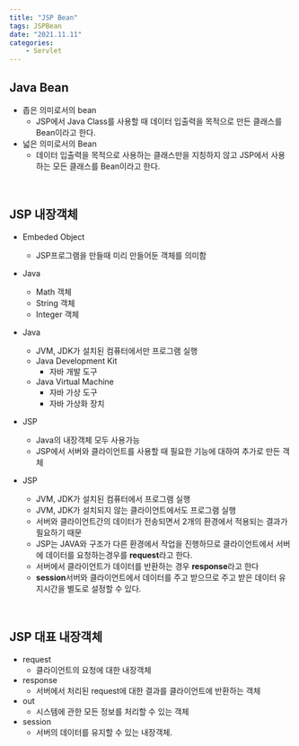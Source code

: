 ```yaml
---
title: "JSP Bean"
tags: JSPBean
date: "2021.11.11"
categories: 
    - Servlet
---
```


## Java Bean
- 좁은 의미로서의 bean
	- JSP에서 Java Class를 사용할 때 데이터 입출력을 목적으로 만든 클래스를 Bean이라고 한다.
- 넓은 의미로서의 Bean
	- 데이터 입출력을 목적으로 사용하는 클래스만을 지칭하지 않고 JSP에서 사용하는 모든 클래스를 Bean이라고 한다.

<br>

## JSP 내장객체
- Embeded Object
	- JSP프로그램을 만들때 미리 만들어둔 객체를 의미함
- Java
	- Math 객체
	- String 객체
	- Integer 객체
- Java
	 - JVM, JDK가 설치된 컴퓨터에서만 프로그램 실행
	 - Java Development Kit
	 	- 자바 개발 도구
	- Java Virtual Machine
		- 자바 가상 도구
		- 자바 가상화 장치
- JSP
	- Java의 내장객체 모두 사용가능
	- JSP에서 서버와 클라이언트를 사용할 때 필요한 기능에 대하여 추가로 만든 객체

- JSP
	- JVM, JDK가 설치된 컴퓨터에서 프로그램 실행
	- JVM, JDK가 설치되지 않는 클라이언트에서도 프로그램 실행
	- 서버와 클라이언트간의 데이터가 전송되면서 2개의 환경에서 적용되는 결과가 필요하기 때문
	- JSP는 JAVA와 구조가 다른 환경에서 작업을 진행하므로 클라이언트에서 서버에 데이터를 요청하는경우를 **request**라고 한다.
	- 서버에서 클라이언트가 데이터를 반환하는 경우 **response**라고 한다
	- **session**서버와 클라이언트에서 데이터를 주고 받으므로 주고 받은 데이터 유지시간을 별도로 설정할 수 있다.

<br>

## JSP 대표 내장객체
- request
	- 클라이언트의 요청에 대한 내장객체
- response
	- 서버에서 처리된 request에 대한 결과를 클라이언트에 반환하는 객체
- out
	- 시스템에 관한 모든 정보를 처리할 수 있는 객체
- session
	- 서버의 데이터를 유지할 수 있는 내장객체.
